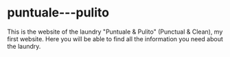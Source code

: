 # puntuale---pulito
This is the website of the laundry "Puntuale & Pulito" (Punctual & Clean), my first website. Here you will be able to find all the information you need about the laundry.